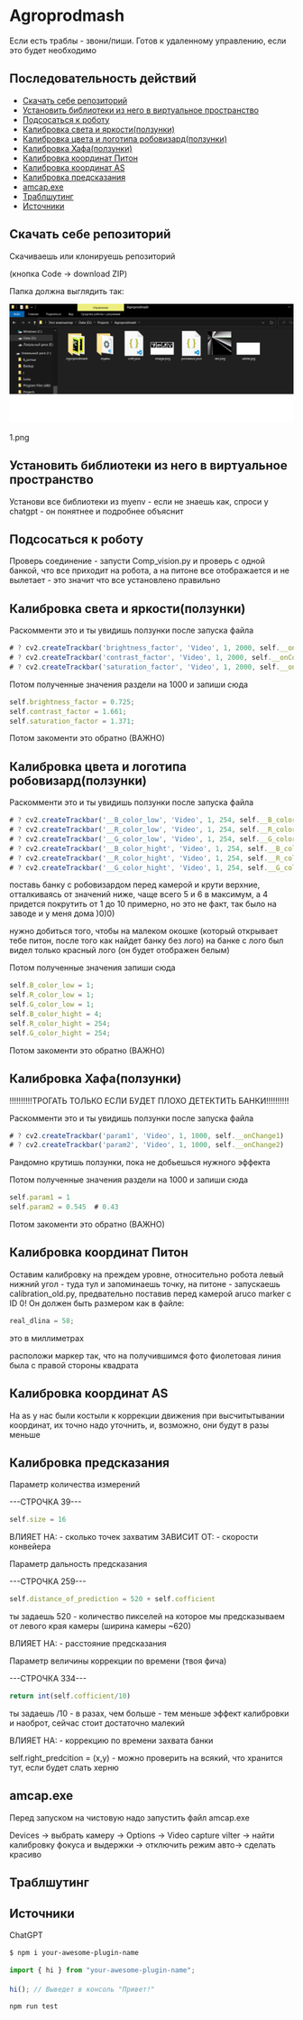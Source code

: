# Agroprodmash

Если есть траблы - звони/пиши. Готов к удаленному управлению, если это будет необходимо

## Последовательность действий

- [Скачать себе репозиторий](#Скачать-себе-репозиторий)
- [Установить библиотеки из него в виртуальное пространство](#Установить-библиотеки-из-него-в-виртуальное-пространство)
- [Подсосаться к роботу](#Подсосаться-к-роботу)
- [Калибровка света и яркости(ползунки)](#Калибровкасветаияркости)
- [Калибровка цвета и логотипа робовизард(ползунки)](#Калибровкацветаилоготипаробовизард)
- [Калибровка Хафа(ползунки)](#КалибровкаХафа)
- [Калибровка координат Питон](#КалибровкакоординатПитон)
- [Калибровка координат AS](#КалибровкакоординатAS)
- [Калибровка предсказания](#Калибровкапредсказания)
- [amcap.exe](#amcap.exe)
- [Траблшутинг](#Калибровкапредсказания)
- [Источники](#Источники)

## Скачать себе репозиторий

Скачиваешь или клонируешь репозиторий

(кнопка Code -> download ZIP)

Папка должна выглядить так:

![Вот так](https://github.com/Vilgiz/Agroprodmash/raw/main/1.png)

1.png

## Установить библиотеки из него в виртуальное пространство

Установи все библиотеки из myenv - если не знаешь как, спроси у chatgpt - он понятнее и подробнее объяснит

## Подсосаться к роботу

Проверь соединение - запусти Comp_vision.py и проверь с одной банкой, что все приходит на робота, а на питоне все отображается и не вылетает - это значит что все установлено правильно

## Калибровка света и яркости(ползунки)

Раскомменти это и ты увидишь ползунки после запуска файла

```typescript
# ? cv2.createTrackbar('brightness_factor', 'Video', 1, 2000, self.__onbrightness_factor)
# ? cv2.createTrackbar('contrast_factor', 'Video', 1, 2000, self.__onContrast_factor)
# ? cv2.createTrackbar('saturation_factor', 'Video', 1, 2000, self.__onsaturation_factor)
```

Потом полученные значения раздели на 1000 и запиши сюда

```typescript
self.brightness_factor = 0.725;
self.contrast_factor = 1.661;
self.saturation_factor = 1.371;
```

Потом закоменти это обратно (ВАЖНО)

## Калибровка цвета и логотипа робовизард(ползунки)

Раскомменти это и ты увидишь ползунки после запуска файла

```typescript
# ? cv2.createTrackbar('__B_color_low', 'Video', 1, 254, self.__B_color_low)
# ? cv2.createTrackbar('__R_color_low', 'Video', 1, 254, self.__R_color_low)
# ? cv2.createTrackbar('__G_color_low', 'Video', 1, 254, self.__G_color_low)
# ? cv2.createTrackbar('__B_color_hight', 'Video', 1, 254, self.__B_color_hight)
# ? cv2.createTrackbar('__R_color_hight', 'Video', 1, 254, self.__R_color_hight)
# ? cv2.createTrackbar('__G_color_hight', 'Video', 1, 254, self.__G_color_hight)
```

поставь банку с робовизардом перед камерой и крути верхние, отталкиваясь от значений ниже, чаще всего 5 и 6 в максимум, а 4 придется покрутить от 1 до 10 примерно, но это не факт, так было на заводе и у меня дома )0)0)

нужно добиться того, чтобы на малеком окошке (который открывает тебе питон, после того как найдет банку без лого) на банке с лого был видел только красный лого (он будет отображен белым)

Потом полученные значения запиши сюда

```typescript
self.B_color_low = 1;
self.R_color_low = 1;
self.G_color_low = 1;
self.B_color_hight = 4;
self.R_color_hight = 254;
self.G_color_hight = 254;
```

Потом закоменти это обратно (ВАЖНО)

## Калибровка Хафа(ползунки)

!!!!!!!!!!ТРОГАТЬ ТОЛЬКО ЕСЛИ БУДЕТ ПЛОХО ДЕТЕКТИТЬ БАНКИ!!!!!!!!!!

Раскомменти это и ты увидишь ползунки после запуска файла

```typescript
# ? cv2.createTrackbar('param1', 'Video', 1, 1000, self.__onChange1)
# ? cv2.createTrackbar('param2', 'Video', 1, 1000, self.__onChange2)
```

Рандомно крутишь ползунки, пока не добьешься нужного эффекта

Потом полученные значения раздели на 1000 и запиши сюда

```typescript
self.param1 = 1
self.param2 = 0.545  # 0.43
```

Потом закоменти это обратно (ВАЖНО)

## Калибровка координат Питон

Оставим калибровку на преждем уровне, относительно робота левый нижний угол - туда тул и запоминаешь точку, на питоне - запускаешь calibration_old.py, предвательно поставив перед камерой aruco marker
с ID 0!
Он должен быть размером как в файле:

```typescript
real_dlina = 58;
```

это в миллиметрах

расположи маркер так, что на получившимся фото фиолетовая линия была с правой стороны квадрата

## Калибровка координат AS

На as у нас были костыли к коррекции движения при высчитытывании координат, их точно надо уточнить, и, возможно, они будут в разы меньше

## Калибровка предсказания

Параметр количества измерений

---СТРОЧКА 39---

```typescript
self.size = 16
```

ВЛИЯЕТ НА: 
    - сколько точек захватим
ЗАВИСИТ ОТ: 
    - скорости конвейера

Параметр дальность предсказания

---СТРОЧКА 259---

```typescript
self.distance_of_prediction = 520 + self.cofficient
```
ты задаешь 520 - количество пикселей на которое мы предсказываем от левого края камеры (ширина камеры ~620) 

ВЛИЯЕТ НА: 
    - расстояние предсказания

Параметр величины коррекции по времени (твоя фича)

---СТРОЧКА 334---

```typescript
return int(self.cofficient/10)    
```

ты задаешь /10 - в разах, чем больше - тем меньше эффект калибровки и наоброт, сейчас стоит достаточно малекий

ВЛИЯЕТ НА: 
    - коррекцию по времени захвата банки


self.right_predcition = (x,y) - можно проверить на всякий, что хранится тут, если будет слать херню

## amcap.exe

Перед запуском на чистовую надо запустить файл amcap.exe

Devices -> выбрать камеру -> Options -> Video capture vilter -> найти калибровку фокуса и выдержки -> отключить режим авто-> сделать красиво

## Траблшутинг

## Источники

ChatGPT

```sh
$ npm i your-awesome-plugin-name
```

```typescript
import { hi } from "your-awesome-plugin-name";

hi(); // Выведет в консоль "Привет!"
```

```sh
npm run test
```
